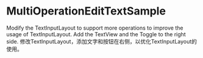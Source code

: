 # MultiOperationEditTextSample

Modify the TextInputLayout to support more operations to improve the usage of TextInputLayout.
Add the TextView and the Toggle to the right side.
修改TextInputLayout，添加文字和按钮在右侧，以优化TextInputLayout的使用。
